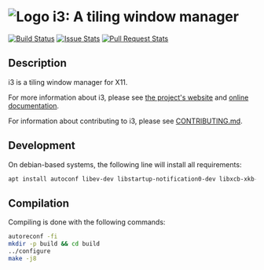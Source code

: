 ![Logo](docs/logo-30.png) i3: A tiling window manager
=====================================================

[![Build Status](https://travis-ci.org/i3/i3.svg?branch=next)](https://travis-ci.org/i3/i3)
[![Issue Stats](http://www.issuestats.com/github/i3/i3/badge/issue?style=flat)](http://www.issuestats.com/github/i3/i3)
[![Pull Request Stats](http://www.issuestats.com/github/i3/i3/badge/pr?style=flat)](http://www.issuestats.com/github/i3/i3)

## Description

i3 is a tiling window manager for X11.

For more information about i3, please see [the project's website](https://i3wm.org/) and [online documentation](https://i3wm.org/docs/).

For information about contributing to i3, please see [CONTRIBUTING.md](.github/CONTRIBUTING.md).

## Development

On debian-based systems, the following line will install all requirements:
```bash
apt install autoconf libev-dev libstartup-notification0-dev libxcb-xkb-dev libxcb-xinerama0-dev libxcb-randr0-dev libxcb-util0-dev libxcb-cursor-dev libxcb-keysyms1-dev libxcb-icccm4-dev libxcb-xrm-dev libxkbcommon-dev libxkbcommon-x11-dev libpango1.0-dev libyajl-dev
```

## Compilation

Compiling is done with the following commands:
```bash
autoreconf -fi
mkdir -p build && cd build
../configure
make -j8
```

